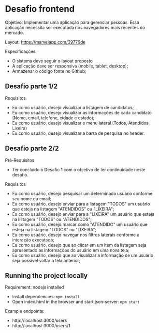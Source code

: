 # Desafio frontend
Objetivo:
Implementar uma aplicação para gerenciar pessoas. Essa aplicação necessita ser executada nos navegadores mais recentes do mercado.

Layout: https://marvelapp.com/39776de

Especificações
* O sistema deve seguir o layout proposto
* A aplicação deve ser responsiva (mobile, tablet, desktop);
* Armazenar o código fonte no Github;

## Desafio parte 1/2
Requisitos
* Eu como usuário, desejo visualizar a listagem de candidatos;
* Eu como usuário, desejo visualizar as informações de cada candidato (Nome, email, telefone, cidade e estado);
* Eu como usuário, desejo visualizar o menu lateral (Todos, Atendidos, Lixeira)
* Eu como usuário, desejo visualizar a barra de pesquisa no header.

## Desafio parte 2/2
Pré-Requisitos
* Ter concluído o Desafio 1 com o objetivo de ter continuidade neste desafio.

Requisitos
* Eu como usuário, desejo pesquisar um determinado usuário conforme seu nome ou email;
* Eu como usuário, desejo enviar para a listagem "TODOS" um usuário que esteja na listagem "ATENDIDOS" ou "LIXEIRA";
* Eu como usuário, desejo enviar para a "LIXEIRA" um usuário que esteja na listagem "TODOS" ou "ATENDIDOS";
* Eu como usuário, desejo marcar como "ATENDIDO" um usuário que esteja na listagem "TODOS" ou "LIXEIRA";
* Eu como usuário, desejo navegar nos filtros laterais conforme a interação executada;
* Eu como usuário, desejo que ao clicar em um item da listagem seja apresentado as informações do usuário em uma nova tela;
* Eu como usuário, desejo que ao visualizar a informação de um usuário seja possível voltar a tela anterior;

## Running the project locally
Requirement: nodejs installed

* Install dependencies: `npm install`
* Open index.html in the browser and start json-server: `npm start`

Example endpoints:
* http://localhost:3000/users
* http://localhost:3000/users/1
